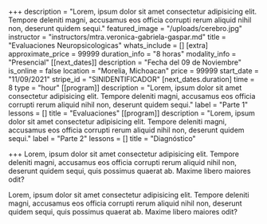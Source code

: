+++
description = "Lorem, ipsum dolor sit amet consectetur adipisicing elit. Tempore deleniti magni, accusamus eos officia corrupti rerum aliquid nihil non, deserunt quidem sequi."
featured_image = "/uploads/cerebro.jpg"
instructor = "instructors/mtra.veronica-gabriela-gaspar.md"
title = "Evaluaciones Neuropsicologicas"
whats_include = []
[extra]
approximate_price = 99999
duration_info = "8 horas"
modality_info = "Presencial"
[[next_dates]]
description = "Fecha del 09 de Noviembre"
is_online = false
location = "Morelia, Michoacan"
price = 99999
start_date = "11/09/2021"
stripe_id = "SINIDENTIFICADOR"
[next_dates.duration]
time = 8
type = "hour"
[[program]]
description = "Lorem, ipsum dolor sit amet consectetur adipisicing elit. Tempore deleniti magni, accusamus eos officia corrupti rerum aliquid nihil non, deserunt quidem sequi."
label = "Parte 1"
lessons = []
title = "Evaluaciones"
[[program]]
description = "Lorem, ipsum dolor sit amet consectetur adipisicing elit. Tempore deleniti magni, accusamus eos officia corrupti rerum aliquid nihil non, deserunt quidem sequi."
label = "Parte 2"
lessons = []
title = "Diagnóstico"

+++
Lorem, ipsum dolor sit amet consectetur adipisicing elit. Tempore deleniti magni, accusamus eos officia corrupti rerum aliquid nihil non, deserunt quidem sequi, quis possimus quaerat ab. Maxime libero maiores odit?

Lorem, ipsum dolor sit amet consectetur adipisicing elit. Tempore deleniti magni, accusamus eos officia corrupti rerum aliquid nihil non, deserunt quidem sequi, quis possimus quaerat ab. Maxime libero maiores odit?
